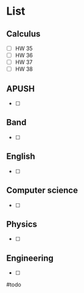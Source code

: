 # List

## Calculus
- [ ] HW 35
- [ ] HW 36
- [ ] HW 37
- [ ] HW 38
## APUSH
- [ ] 
## Band 
- [ ] 
## English
- [ ] 
## Computer science
- [ ] 
## Physics 
- [ ] 
## Engineering
- [ ] 

#todo